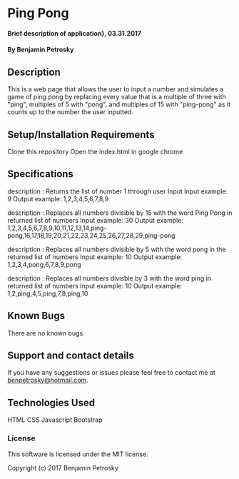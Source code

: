 # Ping Pong

#### Brief description of application}, 03.31.2017

#### By Benjamin Petrosky

## Description

This is a web page that allows the user to input a number and simulates a game of ping pong by replacing every value that is a multiple of three with "ping", multiples of 5 with "pong", and multiples of 15 with "ping-pong" as it counts up to the number the user inputted.

## Setup/Installation Requirements


Clone this repository
Open the index.html in google chrome

## Specifications

description : Returns the list of number 1 through user Input
Input example: 9
Output example: 1,2,3,4,5,6,7,8,9

description : Replaces all numbers divisible by 15 with the word Ping Pong in returned list of numbers
Input example: 30
Output example: 1,2,3,4,5,6,7,8,9,10,11,12,13,14,ping-pong,16,17,18,19,20,21,22,23,24,25,26,27,28,29,ping-pong

description : Replaces all numbers divisible by 5 with the word pong in the returned list of numbers
Input example: 10
Output example: 1,2,3,4,pong,6,7,8,9,pong

description : Replaces all numbers divisble by 3 with the word ping in returned list of numbers
Input example: 10
Output example: 1,2,ping,4,5,ping,7,8,ping,10

## Known Bugs

There are no known bugs.

## Support and contact details

If you have any suggestions or issues please feel free to contact me at benpetrosky@hotmail.com.

## Technologies Used

HTML
CSS
Javascript
Bootstrap

### License

This software is licensed under the MIT license.

Copyright (c) 2017 Benjamin Petrosky
